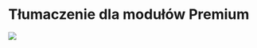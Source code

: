 # Tłumaczenie dla modułów Premium

![](https://img.shields.io/github/v/release/Lioheart/DnD-Premium)
